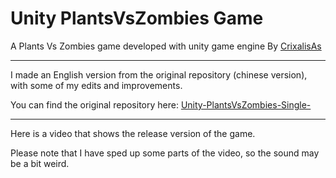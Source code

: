 # Unity PlantsVsZombies Game
A Plants Vs Zombies game developed with unity game engine By [CrixalisAs](https://github.com/CrixalisAs)

---

I made an English version from the original repository (chinese version), with some of my edits and improvements.

You can find the original repository here: [Unity-PlantsVsZombies-Single-](https://github.com/CrixalisAs/Unity-PlantsVsZombies-Single-)

---

Here is a video that shows the release version of the game.

Please note that I have sped up some parts of the video, so the sound may be a bit weird.


